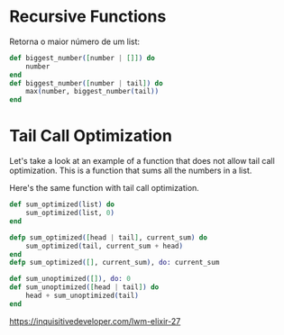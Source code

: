 ﻿

<h1>Recursive Functions</h1>

Retorna o maior número de um list:
```elixir
def biggest_number([number | []]) do
	number
end
def biggest_number([number | tail]) do
	max(number, biggest_number(tail))
end
```
# Tail Call Optimization

Let's take a look at an example of a function that does not allow tail call optimization. This is a function that sums all the numbers in a list.

Here's the same function with tail call optimization.

```elixir
def sum_optimized(list) do
	sum_optimized(list, 0)
end

defp sum_optimized([head | tail], current_sum) do
	sum_optimized(tail, current_sum + head) 
end	
defp sum_optimized([], current_sum), do: current_sum
```
```elixir
def sum_unoptimized([]), do: 0
def sum_unoptimized([head | tail]) do
	head + sum_unoptimized(tail)
end	
```

https://inquisitivedeveloper.com/lwm-elixir-27
